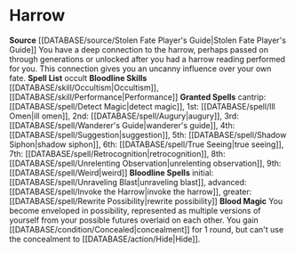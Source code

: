﻿---
bloodline: Harrow
id: '18'
name: Harrow
rarity: Common
rus_type_level: null
source: '[[DATABASE/source/Stolen Fate Player''s Guide|Stolen Fate Player''s Guide]]'
spell:
- '[[DATABASE/spell/Augury|Augury]]'
- '[[DATABASE/spell/Detect Magic|DetectMagic]]'
- '[[DATABASE/spell/Ill Omen|Ill Omen]]'
- '[[DATABASE/spell/Invoke the Harrow|Invoke the Harrow]]'
- '[[DATABASE/spell/Retrocognition|Retrocognition]]'
- '[[DATABASE/spell/Rewrite Possibility|Rewrite Possibility]]'
- '[[DATABASE/spell/Shadow Siphon|Shadow Siphon]]'
- '[[DATABASE/spell/Suggestion|Suggestion]]'
- '[[DATABASE/spell/True Seeing|True Seeing]]'
- '[[DATABASE/spell/Unraveling Blast|Unraveling Blast]]'
- '[[DATABASE/spell/Unrelenting Observation|UnrelentingObservation]]'
- '[[DATABASE/spell/Wanderer''s Guide|Wanderer''s Guide]]'
- '[[DATABASE/spell/Weird|Weird]]'
trait: null
type: Sorcerer Bloodline

---
# Harrow

**Source** [[DATABASE/source/Stolen Fate Player's Guide|Stolen Fate Player's Guide]]
You have a deep connection to the harrow, perhaps passed on through generations or unlocked after you had a harrow reading performed for you. This connection gives you an uncanny influence over your own fate.
**Spell List** occult
**Bloodline Skills** [[DATABASE/skill/Occultism|Occultism]], [[DATABASE/skill/Performance|Performance]]
**Granted Spells** cantrip: [[DATABASE/spell/Detect Magic|detect magic]], 1st: [[DATABASE/spell/Ill Omen|ill omen]], 2nd: [[DATABASE/spell/Augury|augury]], 3rd: [[DATABASE/spell/Wanderer's Guide|wanderer's guide]], 4th: [[DATABASE/spell/Suggestion|suggestion]], 5th: [[DATABASE/spell/Shadow Siphon|shadow siphon]], 6th: [[DATABASE/spell/True Seeing|true seeing]], 7th: [[DATABASE/spell/Retrocognition|retrocognition]], 8th: [[DATABASE/spell/Unrelenting Observation|unrelenting observation]], 9th: [[DATABASE/spell/Weird|weird]]
**Bloodline Spells** initial: [[DATABASE/spell/Unraveling Blast|unraveling blast]], advanced: [[DATABASE/spell/Invoke the Harrow|invoke the harrow]], greater: [[DATABASE/spell/Rewrite Possibility|rewrite possibility]]
**Blood Magic** You become enveloped in possibility, represented as multiple versions of yourself from your possible futures overlaid on each other. You gain [[DATABASE/condition/Concealed|concealment]] for 1 round, but can't use the concealment to [[DATABASE/action/Hide|Hide]].